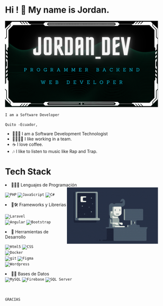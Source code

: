 # Hi ! 👋 My name is Jordan.

<img src="assets/Banner Dev.png"/>

```
I am a Software Developer

Quito -Ecuador, 
```
 <ul>
    <li>👨🏻‍💻 I am a Software Development Technologist</li>
    <li>👨‍👩‍👧‍👧 I like working in a team.</li>
    <li>☕ I love coffee.</li>
    <li>🎶 I like to listen to music like Rap and Trap.</li>
  </ul>

# Tech Stack
  <li>👨🏻‍💻 Lenguajes de Programación</li>
  
  <img alt="Night Coding" src="https://raw.githubusercontent.com/AVS1508/AVS1508/master/assets/Night-Coding.gif" align="right"/>


  <code><img alt="PHP" src="https://img.shields.io/badge/-PHP-CB3837?style=flat-square&logo=php&logoColor=white" /></code>
  <code><img alt="JavaScript" src="https://img.shields.io/badge/JavaScript%20-%23F7DF1E.svg?style=flat-square&logo=javascript&logoColor=black" /></code> 
  <code><img alt="C#" src="https://img.shields.io/badge/C%23-.NET-5C2D91?logo=c-sharp&logoColor=white" /></code>

   

  <li>🧰🛠️ Frameworks y Librerias</li>
  
  
  <code><img alt="Laravel" src="https://img.shields.io/badge/Laravel-white?logo=laravel" /></code> 
 <code> <img alt="Angular" src="https://img.shields.io/badge/Angular-red?logo=angular&logoColor=white"></code>
 <code><img alt="Bootstrap" src="https://img.shields.io/badge/Bootstrap-purple.svg?style=for-square&logo=Bootstrap&logoColor=white" /></code> 

  <li>💼 Herramientas de Desarrollo</li>

  <code><img alt="Html5" src="https://img.shields.io/badge/Html-red?logo=html5&logoColor=white" /></code> 
  <code><img alt="CSS" src="https://img.shields.io/badge/CSS%20-%231572B6.svg?style=flat-square&logo=css3&logoColor=white" /> </code> 
  <code><img alt="Docker" src="https://img.shields.io/badge/-Docker-46a2f1?style=flat-square&logo=docker&logoColor=white" /></code> 
 <code> <img alt="git" src="https://img.shields.io/badge/-Git-F05032?style=flat-square&logo=git&logoColor=white" /></code> 
  <code><img alt="Figma" src="https://img.shields.io/badge/Figma-purple?style=flat-square&logo=Figma&logoColor=white" /> </code> 
   <code><img alt="Wordpress" src="https://img.shields.io/badge/WordPress-%23117AC9.svg?style=for-square&logo=WordPress&logoColor=white" /></code> 
  
  <li>📂📃 Bases de Datos</li>
  <code><img alt="MySQL" src="https://img.shields.io/badge/MySQL-4479A1?&logo=MySQL&logoColor=white" /></code> 
  <code><img alt="Firebase" src="https://img.shields.io/badge/firebase-%23039BE5.svg?style=for-square&logo=firebase" /></code> 
  <code><img alt="SQL Server" src="https://img.shields.io/badge/SQL%20Server-%23CC2927.svg?style=for-square&logo=Microsoft%20SQL%20Server&logoColor=white"/> </code>

  <br>
<br><br>

``` 
GRACIAS
```
